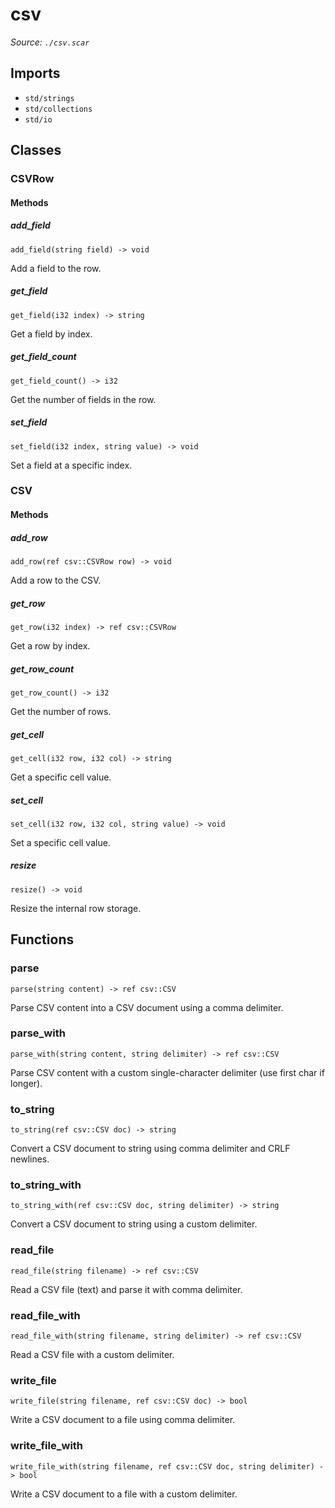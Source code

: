# csv

*Source: `./csv.scar`*

## Imports

- `std/strings`
- `std/collections`
- `std/io`

## Classes

### CSVRow

#### Methods

##### add_field

`add_field(string field) -> void`

Add a field to the row.

##### get_field

`get_field(i32 index) -> string`

Get a field by index.

##### get_field_count

`get_field_count() -> i32`

Get the number of fields in the row.

##### set_field

`set_field(i32 index, string value) -> void`

Set a field at a specific index.

### CSV

#### Methods

##### add_row

`add_row(ref csv::CSVRow row) -> void`

Add a row to the CSV.

##### get_row

`get_row(i32 index) -> ref csv::CSVRow`

Get a row by index.

##### get_row_count

`get_row_count() -> i32`

Get the number of rows.

##### get_cell

`get_cell(i32 row, i32 col) -> string`

Get a specific cell value.

##### set_cell

`set_cell(i32 row, i32 col, string value) -> void`

Set a specific cell value.

##### resize

`resize() -> void`

Resize the internal row storage.


## Functions

### parse

`parse(string content) -> ref csv::CSV`

Parse CSV content into a CSV document using a comma delimiter.

### parse_with

`parse_with(string content, string delimiter) -> ref csv::CSV`

Parse CSV content with a custom single-character delimiter (use first char if longer).

### to_string

`to_string(ref csv::CSV doc) -> string`

Convert a CSV document to string using comma delimiter and CRLF newlines.

### to_string_with

`to_string_with(ref csv::CSV doc, string delimiter) -> string`

Convert a CSV document to string using a custom delimiter.

### read_file

`read_file(string filename) -> ref csv::CSV`

Read a CSV file (text) and parse it with comma delimiter.

### read_file_with

`read_file_with(string filename, string delimiter) -> ref csv::CSV`

Read a CSV file with a custom delimiter.

### write_file

`write_file(string filename, ref csv::CSV doc) -> bool`

Write a CSV document to a file using comma delimiter.

### write_file_with

`write_file_with(string filename, ref csv::CSV doc, string delimiter) -> bool`

Write a CSV document to a file with a custom delimiter.


